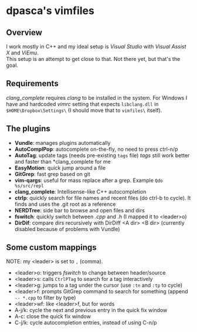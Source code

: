# dpasca's vimfiles

## Overview

I work mostly in C++ and my ideal setup is *Visual Studio* with *Visual Assist X* and *ViEmu*.
<br>This setup is an attempt to get close to that. Not there yet, but that's the goal.

## Requirements

*clang_complete* requires *clang* to be installed in the system.
For Windows I have and hardcoded *vimrc* setting that expects `libclang.dll` in `$HOME\Dropbox\Settings\` (I should move that to `vimfiles\` itself).

## The plugins

* **Vundle**: manages plugins automatically
* **AutoComplPop**: autocomplete on-the-fly, no need to press ctrl-n/p
* **AutoTag**: update tags (needs pre-existing `tags` file) *tags* still work better and faster than *clang_complete for me
* **EasyMotion**: quick jump around a file
* **GitGrep**: fast grep based on git 
* **vim-qargs**: useful for mass replace after a grep. Example `Qdo %s/src/repl`
* **clang_complete**: Intellisense-like C++ autocompletion 
* **ctrlp**: quickly search for file names and recent files (do ctrl-b to cycle). It finds and uses the .git root as a reference
* **NERDTree**: side bar to browse and open files and dirs
* **fswitch**: quickly switch between *.cpp* and *.h* (I mapped it to \<leader\>o)
* **DirDif**: compare dirs recursively with DirDiff \<A dir\> \<B dir\> (currently disabled because of problems with Vundle)

## Some custom mappings

NOTE: my \<leader\> is set to `,` (comma).

* \<leader\>o: triggers *fswitch* to change between header/source
* \<leader\>s: calls `CtrlPTag` to search for a tag interactively
* \<leader\>g: jumps to a tag under the cursor (use `:tn` and `:tp` to cycle)
* \<leader\>f: prompts GitGrep command to search for something (append ` -- *.cpp` to filter by type)
* \<leader\>wf: like \<leader\>f, but for words
* A-j/k: cycle the next and previous entry in the quick fix window
* A-c: close the quick fix window
* C-j/k: cycle autocompletion entries, instead of using C-n/p
